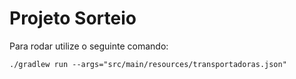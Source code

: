 # Projeto Sorteio

Para rodar utilize o seguinte comando: 

```./gradlew run --args="src/main/resources/transportadoras.json"```

